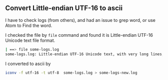 ##  Convert Little-endian UTF-16 to ascii

I have to check logs (from others), and had an issue to grep word, or use Atom to Find the word.

I checked the file by `file` command and found it is Little-endian UTF-16 Unicode text file format.

```bash
| ==> file some-logs.log
some-logs.log: Little-endian UTF-16 Unicode text, with very long lines, with CRLF line terminators
```

I converted to ascii by

```bash
iconv -f utf-16 -t utf-8  some-logs.log > some-logs-new.log
```